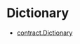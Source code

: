 # Dictionary

<!-- START_INDEX -->
- [contract.Dictionary](./contract.Dictionary.md)
<!-- END_INDEX -->
